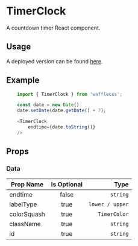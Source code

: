 # TimerClock

A countdown timer React component.

## Usage

A deployed version can be found [here](https://wafflecss-jithinqw.vercel.app/?path=/docs/timer-clock--timer-component-default).

## Example

```javascript
    import { TimerClock } from 'wafflecss';

    const date = new Date()
    date.setDate(date.getDate() + 7);

    <TimerClock
        endtime={date.toString()}
    />

```

## Props

### Data

| Prop Name   |Is Optional    |  Type |
|----------|:-------------:|------:|
| endtime |  false | `string` |
| labelType |  true | `lower / upper` |
| colorSquash |  true | `TimerColor` |
| className |  true | `string` |
| id |  true | `string` |